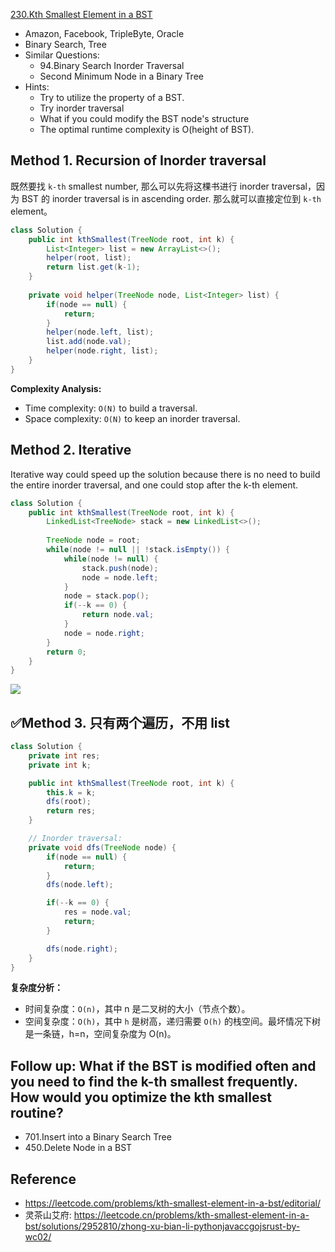 [230.Kth Smallest Element in a BST](https://leetcode.com/problems/kth-smallest-element-in-a-bst/)

* Amazon, Facebook, TripleByte, Oracle
* Binary Search, Tree
* Similar Questions:
    * 94.Binary Search Inorder Traversal
    * Second Minimum Node in a Binary Tree
* Hints:
    * Try to utilize the property of a BST.
    * Try inorder traversal
    * What if you could modify the BST node's structure
    * The optimal runtime complexity is O(height of BST).


## Method 1. Recursion of Inorder traversal
既然要找 `k-th` smallest number, 那么可以先将这棵书进行 inorder traversal，因为 BST 的 inorder traversal is in ascending order.
那么就可以直接定位到 `k-th` element。

```java
class Solution {
    public int kthSmallest(TreeNode root, int k) {
        List<Integer> list = new ArrayList<>();
        helper(root, list);
        return list.get(k-1);
    }
    
    private void helper(TreeNode node, List<Integer> list) {
        if(node == null) {
            return;
        }
        helper(node.left, list);
        list.add(node.val);
        helper(node.right, list);
    }
}
```
**Complexity Analysis:**
* Time complexity: `O(N)` to build a traversal.
* Space complexity: `O(N)` to keep an inorder traversal. 


## Method 2. Iterative
Iterative way could speed up the solution because there is no need to build the entire inorder traversal, and one could stop after the k-th element.

```java 
class Solution {
    public int kthSmallest(TreeNode root, int k) {
        LinkedList<TreeNode> stack = new LinkedList<>();
        
        TreeNode node = root;
        while(node != null || !stack.isEmpty()) {
            while(node != null) {
                stack.push(node);
                node = node.left;
            }
            node = stack.pop();
            if(--k == 0) {
                return node.val;
            }
            node = node.right;
        }
        return 0;
    }
}
```
![](images/230_complexity_of_iteration.png)


## ✅Method 3. 只有两个遍历，不用 list
```java
class Solution {
    private int res;
    private int k;

    public int kthSmallest(TreeNode root, int k) {
        this.k = k;
        dfs(root);
        return res;
    }

    // Inorder traversal: 
    private void dfs(TreeNode node) {
        if(node == null) {
            return;
        }
        dfs(node.left);

        if(--k == 0) {
            res = node.val;
            return;
        } 

        dfs(node.right);
    }
}
```
**复杂度分析：**
* 时间复杂度：`O(n)`，其中 n 是二叉树的大小（节点个数）。
* 空间复杂度：`O(h)`，其中 `h` 是树高，递归需要 `O(h)` 的栈空间。最坏情况下树是一条链，h=n，空间复杂度为 O(n)。


## Follow up: What if the BST is modified often and you need to find the k-th smallest frequently. How would you optimize the kth smallest routine?
* 701.Insert into a Binary Search Tree
* 450.Delete Node in a BST


## Reference
* https://leetcode.com/problems/kth-smallest-element-in-a-bst/editorial/
* 灵茶山艾府: https://leetcode.cn/problems/kth-smallest-element-in-a-bst/solutions/2952810/zhong-xu-bian-li-pythonjavaccgojsrust-by-wc02/
